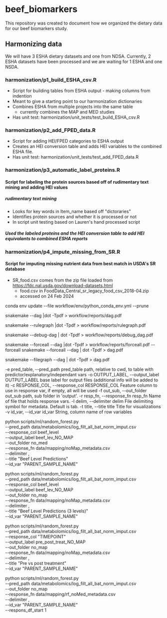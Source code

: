 # beef_biomarkers
This repository was created to document how we organized the dietary data for our beef biomarkers study.
## Harmonizing data
We will have 3 ESHA dietary datasets and one from NDSA. Currently, 2 ESHA datasets have been processed and we are waiting for 1 ESHA and one NSDA.
### harmonization/p1_build_ESHA_csv.R
- Script for building tables from ESHA output - making columns from indention
- Meant to give a starting point to our harmonization dictionaries
- Combines ESHA from multiple projects into the same table
    - currently combines the MAP and MED studies
- Has unit test: harmonization/unit_tests/test_build_ESHA_csv.R
### harmonization/p2_add_FPED_data.R
- Script for adding HEI/FPED categories to ESHA output
- Creates an HEI conversion table and adds HEI variables to the combined ESHA file.
- Has unit test: harmonization/unit_tests/test_add_FPED_data.R
### harmonization/p3_automatic_label_proteins.R
#### Script for labeling the protein sources based off of rudimentary text mining and adding HEI values
##### rudimentary text mining
- Looks for key words in Item_name based off "dictoraries"
- Identifies protein sources and whether it is processed or not
- In script unit testing based on Lauren's hand processed script
##### Used the labeled proteins and the HEI conversion table to add HEI equivalants to combined ESHA reports
### harmonization/p4_impute_missing_from_SR.R
#### Script for imputing missing nutrient data from best match in USDA's SR database
- SR_food.csv comes from the zip file loaded from https://fdc.nal.usda.gov/download-datasets.html
  - food.csv in FoodData_Central_sr_legacy_food_csv_2018-04.zip
  - accessed on 24 Feb 2024



conda env update --file workflow/env/python_conda_env.yml --prune



snakemake --dag |dot -Tpdf > workflow/reports/dag.pdf

snakemake --rulegraph |dot -Tpdf > workflow/reports/rulegraph.pdf

snakemake --debug-dag | dot -Tpdf > workflow/reports/debug_dag.pdf

snakemake --forceall --dag |dot -Tpdf > workflow/reports/forceall.pdf
--forceall 
 snakemake --forceall --dag | dot -Tpdf > dag.pdf

snakemake --filegraph --dag | dot -Tpdf > dag.pdf

  -e pred_table, --pred_path pred_table
                        path, relative to cwd, to table with predictor/explanatory/independant vars
  -o OUTPUT_LABEL, --output_label OUTPUT_LABEL
                        base label for output files (additional info will be added to it)
  -c RESPONSE_COL, --response_col RESPONSE_COL
                        Feature column to use in response var, if empty, all will be used
  -f out_sub, --out_folder out_sub
                        path, sub folder in 'output'.
  -r resp_fn, --response_fn resp_fn
                        Name of file that holds response vars.
  -l delim, --delimiter delim
                        File delimiting symbol for metadata. Default is tab.
  -t title, --title title
                        Title for visualizations
  -v id_var, --id_var id_var
                        String, column name of row variables

python scripts/ml/random_forest.py\
  --pred_path data/metabolomics/log_filt_all_bat_norm_imput.csv \
  --response_col beef_level \
  --output_label beef_lev_NO_MAP \
  --out_folder no_med \
  --response_fn data/mapping/noMap_metadata.csv \
  --delimiter , \
  --title "Beef Level Predictions" \
  --id_var "PARENT_SAMPLE_NAME"

python scripts/ml/random_forest.py\
  --pred_path data/metabolomics/log_filt_all_bat_norm_imput.csv \
  --response_col beef_level \
  --output_label beef_lev_NO_MAP \
  --out_folder no_map \
  --response_fn data/mapping/noMap_metadata.csv \
  --delimiter , \
  --title "Beef Level Predictions (3 levels)" \
  --id_var "PARENT_SAMPLE_NAME"

python scripts/ml/random_forest.py\
  --pred_path data/metabolomics/log_filt_all_bat_norm_imput.csv \
  --response_col "TIMEPOINT" \
  --output_label pre_post_treat_NO_MAP \
  --out_folder no_map \
  --response_fn data/mapping/noMap_metadata.csv \
  --delimiter , \
  --title "Pre vs post treatment" \
  --id_var "PARENT_SAMPLE_NAME"


python scripts/ml/random_forest.py\
  --pred_path data/metabolomics/log_filt_all_bat_norm_imput.csv \
  --out_folder no_map \
  --response_fn data/mapping/rf_noMed_metadata.csv \
  --delimiter , \
  --id_var "PARENT_SAMPLE_NAME"\
  --respons_df_start 1

